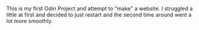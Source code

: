 This is my first Odin Project and attempt to "make" a website. I struggled a little at first and decided to just restart and the second time around went a lot more smoothly.
